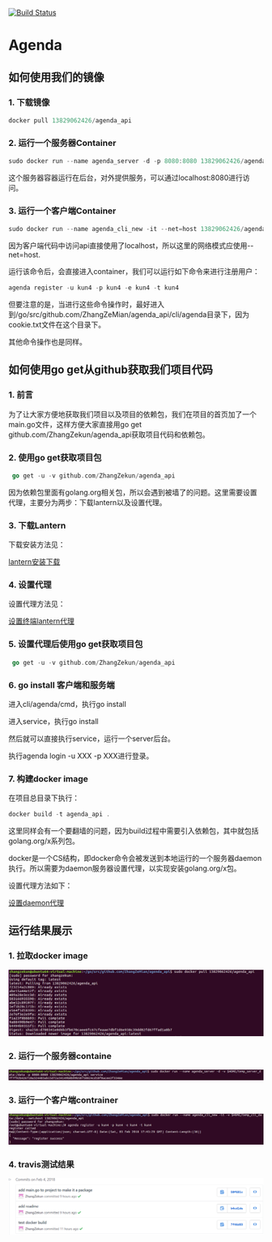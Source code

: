 [![Build Status](https://travis-ci.org/ZhangZekun/agenda_api.svg?branch=master)](https://travis-ci.org/ZhangZekun/agenda_api)

# Agenda

## 如何使用我们的镜像

### 1. 下载镜像

~~~go
docker pull 13829062426/agenda_api
~~~

### 2. 运行一个服务器Container

~~~go
sudo docker run --name agenda_server -d -p 8080:8080 13829062426/agenda_api service
~~~

这个服务器容器运行在后台，对外提供服务，可以通过localhost:8080进行访问。

### 3. 运行一个客户端Container

~~~go
sudo docker run --name agenda_cli_new -it --net=host 13829062426/agenda_api
~~~

因为客户端代码中访问api直接使用了localhost，所以这里的网络模式应使用--net=host.



运行该命令后，会直接进入container，我们可以运行如下命令来进行注册用户：

~~~go
agenda register -u kun4 -p kun4 -e kun4 -t kun4
~~~

但要注意的是，当进行这些命令操作时，最好进入到/go/src/github.com/ZhangZeMian/agenda_api/cli/agenda目录下，因为cookie.txt文件在这个目录下。

其他命令操作也是同样。



## 如何使用go get从github获取我们项目代码

### 1. 前言

为了让大家方便地获取我们项目以及项目的依赖包，我们在项目的首页加了一个main.go文件，这样方便大家直接用go get github.com/ZhangZekun/agenda_api获取项目代码和依赖包。

### 2. 使用go get获取项目包

~~~go
 go get -u -v github.com/ZhangZekun/agenda_api
~~~

因为依赖包里面有golang.org相关包，所以会遇到被墙了的问题。这里需要设置代理，主要分为两步：下载lantern以及设置代理。

### 3. 下载Lantern

下载安装方法见：

[lantern安装下载](https://www.jianshu.com/p/d62cd99961c3)

### 4. 设置代理

设置代理方法见：

[设置终端lantern代理](https://dade.io/archives/116/)

### 5. 设置代理后使用go get获取项目包

~~~go
 go get -u -v github.com/ZhangZekun/agenda_api
~~~

### 6. go install 客户端和服务端

进入cli/agenda/cmd，执行go install

进入service，执行go install

然后就可以直接执行service，运行一个server后台。

执行agenda login -u XXX -p XXX进行登录。

### 7. 构建docker image

在项目总目录下执行：

~~~go
docker build -t agenda_api .
~~~

这里同样会有一个要翻墙的问题，因为build过程中需要引入依赖包，其中就包括golang.org/x系列包。

docker是一个CS结构，即docker命令会被发送到本地运行的一个服务器daemon执行。所以需要为daemon服务器设置代理，以实现安装golang.org/x包。

设置代理方法如下：

[设置daemon代理](https://docs.docker.com/config/daemon/systemd/#httphttps-proxy)

## 运行结果展示

### 1. 拉取docker image

![](https://raw.githubusercontent.com/ZhangZekun/images/master/agenda_api/1.PNG)

### 2. 运行一个服务器containe

![](https://raw.githubusercontent.com/ZhangZekun/images/master/agenda_api/3.PNG)

### 3. 运行一个客户端contrainer

![](https://raw.githubusercontent.com/ZhangZekun/images/master/agenda_api/2.PNG)

### 4. travis测试结果

![](https://raw.githubusercontent.com/ZhangZekun/images/master/agenda_api/4.PNG)